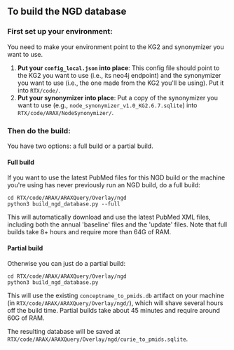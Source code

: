 ## To build the NGD database

### First set up your environment:

You need to make your environment point to the KG2 and synonymizer you want to use.

1. **Put your `config_local.json` into place**: This config file should point to the KG2 you want to use (i.e., its neo4j endpoint) and the synonymizer you want to use (i.e., the one made from the KG2 you'll be using). Put it into `RTX/code/`.
1. **Put your synonymizer into place**: Put a copy of the synonymizer you want to use (e.g., `node_synonymizer_v1.0_KG2.6.7.sqlite`) into `RTX/code/ARAX/NodeSynonymizer/`.

### Then do the build:

You have two options: a full build or a partial build.

#### Full build

If you want to use the latest PubMed files for this NGD build or the machine you're using has never previously 
run an NGD build, do a full build:
```
cd RTX/code/ARAX/ARAXQuery/Overlay/ngd
python3 build_ngd_database.py --full
```
This will automatically download and use the latest PubMed XML files, including both the annual 'baseline' files and 
the 'update' files. Note that full builds take 8+ hours and require more than 64G of RAM.

#### Partial build

Otherwise you can just do a partial build:
```
cd RTX/code/ARAX/ARAXQuery/Overlay/ngd
python3 build_ngd_database.py
```
This will use the existing `conceptname_to_pmids.db` artifact on your machine 
(in `RTX/code/ARAX/ARAXQuery/Overlay/ngd/`), which will shave several hours off the build time. Partial builds take 
about 45 minutes and require around 60G of RAM.

The resulting database will be saved at `RTX/code/ARAX/ARAXQuery/Overlay/ngd/curie_to_pmids.sqlite`.